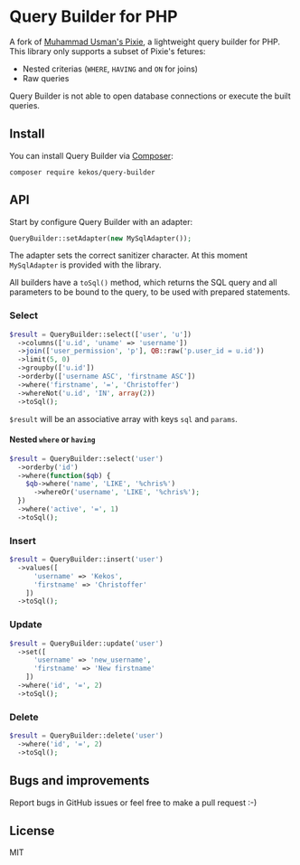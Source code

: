 # Query Builder for PHP

A fork of [Muhammad Usman's Pixie](https://github.com/usmanhalalit/pixie), a lightweight query builder for PHP.
This library only supports a subset of Pixie's fetures:

* Nested criterias (`WHERE`, `HAVING` and `ON` for joins)
* Raw queries

Query Builder is not able to open database connections or execute the built
queries.

## Install

You can install Query Builder via [Composer](http://getcomposer.org/):

```
composer require kekos/query-builder
```

## API

Start by configure Query Builder with an adapter:

```PHP
QueryBuilder::setAdapter(new MySqlAdapter());
```

The adapter sets the correct sanitizer character.
At this moment `MySqlAdapter` is provided with the library.

All builders have a `toSql()` method, which returns the SQL query and all
parameters to be bound to the query, to be used with prepared statements.

### Select

```PHP
$result = QueryBuilder::select(['user', 'u'])
  ->columns(['u.id', 'uname' => 'username'])
  ->join(['user_permission', 'p'], QB::raw('p.user_id = u.id'))
  ->limit(5, 0)
  ->groupby(['u.id'])
  ->orderby(['username ASC', 'firstname ASC'])
  ->where('firstname', '=', 'Christoffer')
  ->whereNot('u.id', 'IN', array(2))
  ->toSql();
```

`$result` will be an associative array with keys `sql` and `params`.

#### Nested `where` or `having`

```PHP
$result = QueryBuilder::select('user')
  ->orderby('id')
  ->where(function($qb) {
    $qb->where('name', 'LIKE', '%chris%')
      ->whereOr('username', 'LIKE', '%chris%');
  })
  ->where('active', '=', 1)
  ->toSql();
```

### Insert

```PHP
$result = QueryBuilder::insert('user')
  ->values([
      'username' => 'Kekos',
      'firstname' => 'Christoffer'
    ])
  ->toSql();
```

### Update

```PHP
$result = QueryBuilder::update('user')
  ->set([
      'username' => 'new_username',
      'firstname' => 'New firstname'
    ])
  ->where('id', '=', 2)
  ->toSql();
```

### Delete

```PHP
$result = QueryBuilder::delete('user')
  ->where('id', '=', 2)
  ->toSql();
```

## Bugs and improvements

Report bugs in GitHub issues or feel free to make a pull request :-)

## License

MIT